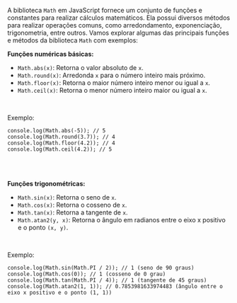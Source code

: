 A biblioteca `Math` em JavaScript fornece um conjunto de funções e constantes para realizar cálculos matemáticos. Ela possui diversos métodos para realizar operações comuns, como arredondamento, exponenciação, trigonometria, entre outros. Vamos explorar algumas das principais funções e métodos da biblioteca `Math` com exemplos:
<br>

**Funções numéricas básicas:**
- `Math.abs(x)`: Retorna o valor absoluto de `x`.
- `Math.round(x)`: Arredonda `x` para o número inteiro mais próximo.
- `Math.floor(x)`: Retorna o maior número inteiro menor ou igual a `x`.
- `Math.ceil(x)`: Retorna o menor número inteiro maior ou igual a `x`.
<br>

Exemplo:
```
console.log(Math.abs(-5)); // 5
console.log(Math.round(3.7)); // 4
console.log(Math.floor(4.2)); // 4
console.log(Math.ceil(4.2)); // 5
```
<br><br>

**Funções trigonométricas:**
- `Math.sin(x)`: Retorna o seno de `x`.
- `Math.cos(x)`: Retorna o cosseno de `x`.
- `Math.tan(x)`: Retorna a tangente de `x`.
- `Math.atan2(y, x)`: Retorna o ângulo em radianos entre o eixo x positivo e o ponto `(x, y)`.
<br>

Exemplo:
```
console.log(Math.sin(Math.PI / 2)); // 1 (seno de 90 graus)
console.log(Math.cos(0)); // 1 (cosseno de 0 grau)
console.log(Math.tan(Math.PI / 4)); // 1 (tangente de 45 graus)
console.log(Math.atan2(1, 1)); // 0.7853981633974483 (ângulo entre o eixo x positivo e o ponto (1, 1))
```
<br><br>

